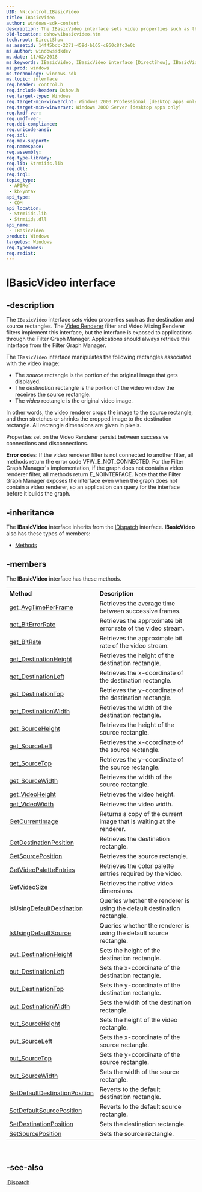 ```yaml
---
UID: NN:control.IBasicVideo
title: IBasicVideo
author: windows-sdk-content
description: The IBasicVideo interface sets video properties such as the destination and source rectangles.
old-location: dshow\ibasicvideo.htm
tech.root: DirectShow
ms.assetid: 14f45bdc-2271-459d-b165-c860c8fc3e0b
ms.author: windowssdkdev
ms.date: 11/02/2018
ms.keywords: IBasicVideo, IBasicVideo interface [DirectShow], IBasicVideo interface [DirectShow],described, IBasicVideoInterface, control/IBasicVideo, dshow.ibasicvideo
ms.prod: windows
ms.technology: windows-sdk
ms.topic: interface
req.header: control.h
req.include-header: Dshow.h
req.target-type: Windows
req.target-min-winverclnt: Windows 2000 Professional [desktop apps only]
req.target-min-winversvr: Windows 2000 Server [desktop apps only]
req.kmdf-ver: 
req.umdf-ver: 
req.ddi-compliance: 
req.unicode-ansi: 
req.idl: 
req.max-support: 
req.namespace: 
req.assembly: 
req.type-library: 
req.lib: Strmiids.lib
req.dll: 
req.irql: 
topic_type:
 - APIRef
 - kbSyntax
api_type:
 - COM
api_location:
 - Strmiids.lib
 - Strmiids.dll
api_name:
 - IBasicVideo
product: Windows
targetos: Windows
req.typenames: 
req.redist: 
---
```


# IBasicVideo interface


## -description



The <code>IBasicVideo</code> interface sets video properties such as the destination and source rectangles. The <a href="https://msdn.microsoft.com/7719ed9d-e3b9-4c84-b587-4e120b5cabf8">Video Renderer</a> filter and Video Mixing Renderer filters implement this interface, but the interface is exposed to applications through the Filter Graph Manager. Applications should always retrieve this interface from the Filter Graph Manager.

The <code>IBasicVideo</code> interface manipulates the following rectangles associated with the video image:

<ul>
<li>The <i>source</i> rectangle is the portion of the original image that gets displayed.</li>
<li>The <i>destination</i> rectangle is the portion of the video window the receives the source rectangle.</li>
<li>The <i>video</i> rectangle is the original video image.</li>
</ul>
In other words, the video renderer crops the image to the source rectangle, and then stretches or shrinks the cropped image to the destination rectangle. All rectangle dimensions are given in pixels.

Properties set on the Video Renderer persist between successive connections and disconnections.

<b>Error codes</b>: If the video renderer filter is not connected to another filter, all methods return the error code VFW_E_NOT_CONNECTED. For the Filter Graph Manager's implementation, if the graph does not contain a video renderer filter, all methods return E_NOINTERFACE. Note that the Filter Graph Manager exposes the interface even when the graph does not contain a video renderer, so an application can query for the interface before it builds the graph.




## -inheritance

The <b xmlns:loc="http://microsoft.com/wdcml/l10n">IBasicVideo</b> interface inherits from the <a href="ebbff4bc-36b2-4861-9efa-ffa45e013eb5">IDispatch</a> interface. <b>IBasicVideo</b> also has these types of members:
<ul>
<li><a href="https://docs.microsoft.com/">Methods</a></li>
</ul>

## -members

The <b>IBasicVideo</b> interface has these methods.
<table class="members" id="memberListMethods">
<tr>
<th align="left" width="37%">Method</th>
<th align="left" width="63%">Description</th>
</tr>
<tr data="declared;">
<td align="left" width="37%">
<a href="https://msdn.microsoft.com/a32a1a46-cde3-401a-b933-c72e399e9ea1">get_AvgTimePerFrame</a>
</td>
<td align="left" width="63%">
Retrieves the average time between successive frames.

</td>
</tr>
<tr data="declared;">
<td align="left" width="37%">
<a href="https://msdn.microsoft.com/c61b8a96-83ea-49e2-884e-c9fb3526cc46">get_BitErrorRate</a>
</td>
<td align="left" width="63%">
Retrieves the approximate bit error rate of the video stream.

</td>
</tr>
<tr data="declared;">
<td align="left" width="37%">
<a href="https://msdn.microsoft.com/aae4c41d-4cab-4c49-9733-44ba5e0e03bb">get_BitRate</a>
</td>
<td align="left" width="63%">
Retrieves the approximate bit rate of the video stream.

</td>
</tr>
<tr data="declared;">
<td align="left" width="37%">
<a href="https://msdn.microsoft.com/21d6c74a-2adb-4015-b0df-5acb26c22212">get_DestinationHeight</a>
</td>
<td align="left" width="63%">
Retrieves the height of the destination rectangle.

</td>
</tr>
<tr data="declared;">
<td align="left" width="37%">
<a href="https://msdn.microsoft.com/578f5bbd-23b0-4100-a1d8-0987381fd56f">get_DestinationLeft</a>
</td>
<td align="left" width="63%">
Retrieves the x-coordinate of the destination rectangle.

</td>
</tr>
<tr data="declared;">
<td align="left" width="37%">
<a href="https://msdn.microsoft.com/79690655-ac84-4119-9d87-799990424f00">get_DestinationTop</a>
</td>
<td align="left" width="63%">
Retrieves the y-coordinate of the destination rectangle.

</td>
</tr>
<tr data="declared;">
<td align="left" width="37%">
<a href="https://msdn.microsoft.com/6e27bb57-ca88-4478-86b8-250a69f5fc78">get_DestinationWidth</a>
</td>
<td align="left" width="63%">
Retrieves the width of the destination rectangle.

</td>
</tr>
<tr data="declared;">
<td align="left" width="37%">
<a href="https://msdn.microsoft.com/3f4e779a-cfa9-496d-a021-d24ae3daa5b3">get_SourceHeight</a>
</td>
<td align="left" width="63%">
Retrieves the height of the source rectangle.

</td>
</tr>
<tr data="declared;">
<td align="left" width="37%">
<a href="https://msdn.microsoft.com/1ea64dae-d643-44c1-9026-f9b0dcd25ef1">get_SourceLeft</a>
</td>
<td align="left" width="63%">
Retrieves the x-coordinate of the source rectangle.

</td>
</tr>
<tr data="declared;">
<td align="left" width="37%">
<a href="https://msdn.microsoft.com/87ad3699-5a1b-4fa0-b7bd-5ec87758e9fa">get_SourceTop</a>
</td>
<td align="left" width="63%">
Retrieves the y-coordinate of the source rectangle.

</td>
</tr>
<tr data="declared;">
<td align="left" width="37%">
<a href="https://msdn.microsoft.com/6c6f7e01-5f93-4277-b664-c5be0ea42004">get_SourceWidth</a>
</td>
<td align="left" width="63%">
Retrieves the width of the source rectangle.

</td>
</tr>
<tr data="declared;">
<td align="left" width="37%">
<a href="https://msdn.microsoft.com/872d26e5-b765-4c1f-b494-45df39f06a41">get_VideoHeight</a>
</td>
<td align="left" width="63%">
Retrieves the video height.

</td>
</tr>
<tr data="declared;">
<td align="left" width="37%">
<a href="https://msdn.microsoft.com/d5167b1e-1341-43b0-bc72-e990ee76e3c4">get_VideoWidth</a>
</td>
<td align="left" width="63%">
Retrieves the video width.

</td>
</tr>
<tr data="declared;">
<td align="left" width="37%">
<a href="https://msdn.microsoft.com/3e7fbf27-3519-4c02-b785-98e29902df65">GetCurrentImage</a>
</td>
<td align="left" width="63%">
Returns a copy of the current image that is waiting at the renderer.

</td>
</tr>
<tr data="declared;">
<td align="left" width="37%">
<a href="https://msdn.microsoft.com/ee2abf52-edc2-471e-bf9b-eda04f2eabe4">GetDestinationPosition</a>
</td>
<td align="left" width="63%">
Retrieves the destination rectangle.

</td>
</tr>
<tr data="declared;">
<td align="left" width="37%">
<a href="https://msdn.microsoft.com/4624e38c-63ff-4860-a899-c70e44e0f8aa">GetSourcePosition</a>
</td>
<td align="left" width="63%">
Retrieves the source rectangle.

</td>
</tr>
<tr data="declared;">
<td align="left" width="37%">
<a href="https://msdn.microsoft.com/9a022bc5-56f5-41c0-940f-f9074791a353">GetVideoPaletteEntries</a>
</td>
<td align="left" width="63%">
Retrieves the color palette entries required by the video.

</td>
</tr>
<tr data="declared;">
<td align="left" width="37%">
<a href="https://msdn.microsoft.com/fbabba8b-b86b-451b-ad06-4454174ee352">GetVideoSize</a>
</td>
<td align="left" width="63%">
Retrieves the native video dimensions.

</td>
</tr>
<tr data="declared;">
<td align="left" width="37%">
<a href="https://msdn.microsoft.com/eceec24b-7743-4989-b112-e6a70283d397">IsUsingDefaultDestination</a>
</td>
<td align="left" width="63%">
Queries whether the renderer is using the default destination rectangle.

</td>
</tr>
<tr data="declared;">
<td align="left" width="37%">
<a href="https://msdn.microsoft.com/85cb633f-95cd-4cbe-9572-324ec784e6bb">IsUsingDefaultSource</a>
</td>
<td align="left" width="63%">
Queries whether the renderer is using the default source rectangle.

</td>
</tr>
<tr data="declared;">
<td align="left" width="37%">
<a href="https://msdn.microsoft.com/e530bf39-d352-4808-9ac6-5e3d322e1905">put_DestinationHeight</a>
</td>
<td align="left" width="63%">
Sets the height of the destination rectangle.

</td>
</tr>
<tr data="declared;">
<td align="left" width="37%">
<a href="https://msdn.microsoft.com/718fcc07-1e37-4e37-ab99-39f629e65309">put_DestinationLeft</a>
</td>
<td align="left" width="63%">
Sets the x-coordinate of the destination rectangle.

</td>
</tr>
<tr data="declared;">
<td align="left" width="37%">
<a href="https://msdn.microsoft.com/254fb104-c080-411d-9795-edcd4da41bdc">put_DestinationTop</a>
</td>
<td align="left" width="63%">
Sets the y-coordinate of the destination rectangle.

</td>
</tr>
<tr data="declared;">
<td align="left" width="37%">
<a href="https://msdn.microsoft.com/4ae22194-19ca-4a20-9b4f-d9f39e346606">put_DestinationWidth</a>
</td>
<td align="left" width="63%">
Sets the width of the destination rectangle.

</td>
</tr>
<tr data="declared;">
<td align="left" width="37%">
<a href="https://msdn.microsoft.com/d8cb4ae1-cbbf-44cb-9387-770ee95280a1">put_SourceHeight</a>
</td>
<td align="left" width="63%">
Sets the height of the video rectangle.

</td>
</tr>
<tr data="declared;">
<td align="left" width="37%">
<a href="https://msdn.microsoft.com/0388d5fe-5434-41b9-b005-c0e4bf36bb27">put_SourceLeft</a>
</td>
<td align="left" width="63%">
Sets the x-coordinate of the source rectangle.

</td>
</tr>
<tr data="declared;">
<td align="left" width="37%">
<a href="https://msdn.microsoft.com/0a76518d-f79d-45ef-8e19-a3e5ee1e4db0">put_SourceTop</a>
</td>
<td align="left" width="63%">
Sets the y-coordinate of the source rectangle.

</td>
</tr>
<tr data="declared;">
<td align="left" width="37%">
<a href="https://msdn.microsoft.com/0747a1fb-42b6-452f-8a92-eb87931c004c">put_SourceWidth</a>
</td>
<td align="left" width="63%">
Sets the width of the source rectangle.

</td>
</tr>
<tr data="declared;">
<td align="left" width="37%">
<a href="https://msdn.microsoft.com/82ee1be5-4a58-4104-a8a5-3c3926e2f1d2">SetDefaultDestinationPosition</a>
</td>
<td align="left" width="63%">
Reverts to the default destination rectangle.

</td>
</tr>
<tr data="declared;">
<td align="left" width="37%">
<a href="https://msdn.microsoft.com/f7b440c0-8f91-4f32-adc6-82fa658125d0">SetDefaultSourcePosition</a>
</td>
<td align="left" width="63%">
Reverts to the default source rectangle.

</td>
</tr>
<tr data="declared;">
<td align="left" width="37%">
<a href="https://msdn.microsoft.com/e638eb33-5a7f-4ebc-910f-72566e251f17">SetDestinationPosition</a>
</td>
<td align="left" width="63%">
Sets the destination rectangle.

</td>
</tr>
<tr data="declared;">
<td align="left" width="37%">
<a href="https://msdn.microsoft.com/afe78775-f2b0-4d10-a702-f0329fe79c6d">SetSourcePosition</a>
</td>
<td align="left" width="63%">
Sets the source rectangle.

</td>
</tr>
</table> 


## -see-also




<a href="ebbff4bc-36b2-4861-9efa-ffa45e013eb5">IDispatch</a>
 

 

